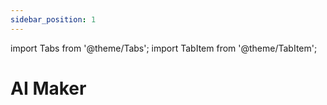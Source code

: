 ```yaml
---
sidebar_position: 1
---
```


import Tabs from '@theme/Tabs';
import TabItem from '@theme/TabItem';

# AI Maker

